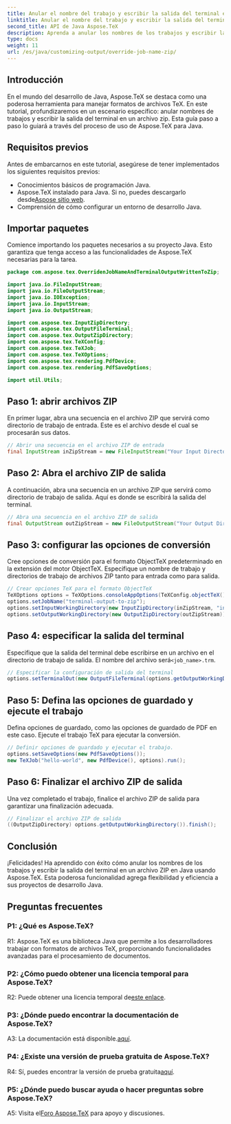 ```yaml
---
title: Anular el nombre del trabajo y escribir la salida del terminal en Zip en Java
linktitle: Anular el nombre del trabajo y escribir la salida del terminal en Zip en Java
second_title: API de Java Aspose.TeX
description: Aprenda a anular los nombres de los trabajos y escribir la salida del terminal en ZIP en Java con Aspose.TeX. Un tutorial completo para desarrolladores de Java.
type: docs
weight: 11
url: /es/java/customizing-output/override-job-name-zip/
---
```

## Introducción

En el mundo del desarrollo de Java, Aspose.TeX se destaca como una poderosa herramienta para manejar formatos de archivos TeX. En este tutorial, profundizaremos en un escenario específico: anular nombres de trabajos y escribir la salida del terminal en un archivo zip. Esta guía paso a paso lo guiará a través del proceso de uso de Aspose.TeX para Java.

## Requisitos previos

Antes de embarcarnos en este tutorial, asegúrese de tener implementados los siguientes requisitos previos:
- Conocimientos básicos de programación Java.
-  Aspose.TeX instalado para Java. Si no, puedes descargarlo desde[Aspose sitio web](https://releases.aspose.com/tex/java/).
- Comprensión de cómo configurar un entorno de desarrollo Java.

## Importar paquetes

Comience importando los paquetes necesarios a su proyecto Java. Esto garantiza que tenga acceso a las funcionalidades de Aspose.TeX necesarias para la tarea.

```java
package com.aspose.tex.OverridenJobNameAndTerminalOutputWrittenToZip;

import java.io.FileInputStream;
import java.io.FileOutputStream;
import java.io.IOException;
import java.io.InputStream;
import java.io.OutputStream;

import com.aspose.tex.InputZipDirectory;
import com.aspose.tex.OutputFileTerminal;
import com.aspose.tex.OutputZipDirectory;
import com.aspose.tex.TeXConfig;
import com.aspose.tex.TeXJob;
import com.aspose.tex.TeXOptions;
import com.aspose.tex.rendering.PdfDevice;
import com.aspose.tex.rendering.PdfSaveOptions;

import util.Utils;
```

## Paso 1: abrir archivos ZIP

En primer lugar, abra una secuencia en el archivo ZIP que servirá como directorio de trabajo de entrada. Este es el archivo desde el cual se procesarán sus datos.

```java
// Abrir una secuencia en el archivo ZIP de entrada
final InputStream inZipStream = new FileInputStream("Your Input Directory" + "zip-in.zip");
```

## Paso 2: Abra el archivo ZIP de salida

A continuación, abra una secuencia en un archivo ZIP que servirá como directorio de trabajo de salida. Aquí es donde se escribirá la salida del terminal.

```java
// Abra una secuencia en el archivo ZIP de salida
final OutputStream outZipStream = new FileOutputStream("Your Output Directory" + "terminal-out-to-zip.zip");
```

## Paso 3: configurar las opciones de conversión

Cree opciones de conversión para el formato ObjectTeX predeterminado en la extensión del motor ObjectTeX. Especifique un nombre de trabajo y directorios de trabajo de archivos ZIP tanto para entrada como para salida.

```java
// Crear opciones TeX para el formato ObjectTeX
TeXOptions options = TeXOptions.consoleAppOptions(TeXConfig.objectTeX());
options.setJobName("terminal-output-to-zip");
options.setInputWorkingDirectory(new InputZipDirectory(inZipStream, "in"));
options.setOutputWorkingDirectory(new OutputZipDirectory(outZipStream));
```

## Paso 4: especificar la salida del terminal

 Especifique que la salida del terminal debe escribirse en un archivo en el directorio de trabajo de salida. El nombre del archivo será`<job_name>.trm`.

```java
// Especificar la configuración de salida del terminal
options.setTerminalOut(new OutputFileTerminal(options.getOutputWorkingDirectory()));
```

## Paso 5: Defina las opciones de guardado y ejecute el trabajo

Defina opciones de guardado, como las opciones de guardado de PDF en este caso. Ejecute el trabajo TeX para ejecutar la conversión.

```java
// Definir opciones de guardado y ejecutar el trabajo.
options.setSaveOptions(new PdfSaveOptions());
new TeXJob("hello-world", new PdfDevice(), options).run();
```

## Paso 6: Finalizar el archivo ZIP de salida

Una vez completado el trabajo, finalice el archivo ZIP de salida para garantizar una finalización adecuada.

```java
// Finalizar el archivo ZIP de salida
((OutputZipDirectory) options.getOutputWorkingDirectory()).finish();
```

## Conclusión

¡Felicidades! Ha aprendido con éxito cómo anular los nombres de los trabajos y escribir la salida del terminal en un archivo ZIP en Java usando Aspose.TeX. Esta poderosa funcionalidad agrega flexibilidad y eficiencia a sus proyectos de desarrollo Java.

## Preguntas frecuentes

### P1: ¿Qué es Aspose.TeX?

R1: Aspose.TeX es una biblioteca Java que permite a los desarrolladores trabajar con formatos de archivos TeX, proporcionando funcionalidades avanzadas para el procesamiento de documentos.

### P2: ¿Cómo puedo obtener una licencia temporal para Aspose.TeX?

 R2: Puede obtener una licencia temporal de[este enlace](https://purchase.aspose.com/temporary-license/).

### P3: ¿Dónde puedo encontrar la documentación de Aspose.TeX?

 A3: La documentación está disponible.[aquí](https://reference.aspose.com/tex/java/).

### P4: ¿Existe una versión de prueba gratuita de Aspose.TeX?

 R4: Sí, puedes encontrar la versión de prueba gratuita[aquí](https://releases.aspose.com/).

### P5: ¿Dónde puedo buscar ayuda o hacer preguntas sobre Aspose.TeX?

 A5: Visita el[Foro Aspose.TeX](https://forum.aspose.com/c/tex/47) para apoyo y discusiones.
